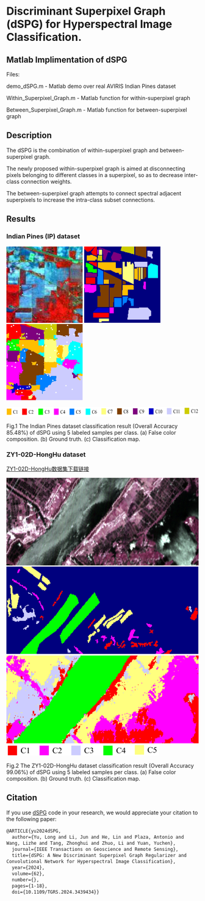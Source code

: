 # Discriminant Superpixel Graph (dSPG) for Hyperspectral Image Classification.

## Matlab Implimentation of dSPG

Files:

demo_dSPG.m   -  Matlab demo over real AVIRIS Indian Pines dataset
                 
Within_Superpixel_Graph.m   -  Matlab function for within-superpixel graph
   
Between_Superpixel_Graph.m   -  Matlab function for between-superpixel graph

## Description

The  dSPG is the combination of within-superpixel graph and between-superpixel graph.

The newly proposed within-superpixel graph is aimed at disconnecting pixels belonging to different classes in a superpixel, so as to decrease inter-class connection weights. 

The between-superpixel graph attempts to connect spectral adjacent superpixels to increase the intra-class subset connections.

## Results

### Indian Pines (IP) dataset

<img src="figure/IP_FC.png" width="200" height="200"/> <img src="figure/IP_GT.png" width="200" height="200"/> <img src="figure/IP_dSPG.png" width="200" height="200"/>

<img src="figure/IP_legend.png" width="600" height="25"/>

Fig.1  The Indian Pines dataset classification result (Overall Accuracy 85.48%) of dSPG using 5 labeled samples per class. (a) False color composition. (b) Ground truth. (c) Classification map. 


### ZY1-02D-HongHu dataset

[ref]: https://github.com/yulong112/ZY1_02D_HongHu

[ZY1-02D-HongHu数据集下载链接][ref]

<img src="figure/false-color.png" width="700" height="230"/> 
<img src="figure/ZY-HH-GT.png" width="700" height="230"/> 
<img src="figure/ZY-HH-dSPG.png" width="700" height="230"/> 
<img src="figure/ZY-HH_legend.png" width="400" height="30"/>

Fig.2  The ZY1-02D-HongHu dataset classification result (Overall Accuracy 99.06%) of dSPG using 5 labeled samples per class. (a) False color composition. (b) Ground truth. (c) Classification map. 

## Citation

If you use [dSPG](https://github.com/yulong112/dSPG) code in your research, we would appreciate your citation to the following paper:

	@ARTICLE{yu2024dSPG,
	  author={Yu, Long and Li, Jun and He, Lin and Plaza, Antonio and Wang, Lizhe and Tang, Zhonghui and Zhuo, Li and Yuan, Yuchen},
	  journal={IEEE Transactions on Geoscience and Remote Sensing}, 
	  title={dSPG: A New Discriminant Superpixel Graph Regularizer and Convolutional Network for Hyperspectral Image Classification}, 
	  year={2024},
	  volume={62},
	  number={},
	  pages={1-18},
	  doi={10.1109/TGRS.2024.3439434}}
